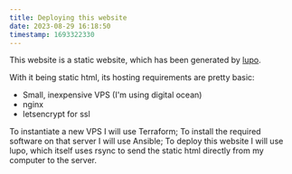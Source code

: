 ```yaml
---
title: Deploying this website
date: 2023-08-29 16:18:50
timestamp: 1693322330
---
```


This website is a static website, which has been generated by [lupo](https://github.com/davidpeach/lupo).

With it being static html, its hosting requirements are pretty basic:

- Small, inexpensive VPS (I'm using digital ocean)
- nginx
- letsencrypt for ssl

To instantiate a new VPS I will use Terraform; To install the required software on that server I will use Ansible; To deploy this website I will use lupo, which itself uses rsync to send the static html directly from my computer to the server.


